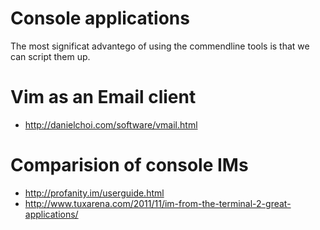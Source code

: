 # Console applications
The most significat advantego of using the commendline tools is that we can script them up. 

# Vim as an Email client
* http://danielchoi.com/software/vmail.html


# Comparision of console IMs
* http://profanity.im/userguide.html
* http://www.tuxarena.com/2011/11/im-from-the-terminal-2-great-applications/
